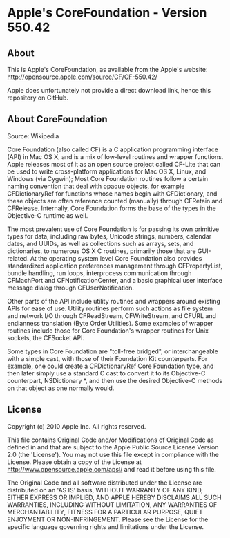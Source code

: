 Apple's CoreFoundation - Version 550.42
========================================

About
-----

This is Apple's CoreFoundation, as available from the Apple's website:
http://opensource.apple.com/source/CF/CF-550.42/

Apple does unfortunately not provide a direct download link, hence this repository on GitHub.

About CoreFoundation
--------------------

Source: Wikipedia

Core Foundation (also called CF) is a C application programming interface (API) in Mac OS X, and is a mix of low-level routines and wrapper functions.
Apple releases most of it as an open source project called CF-Lite that can be used to write cross-platform applications for Mac OS X, Linux, and Windows (via Cygwin);
Most Core Foundation routines follow a certain naming convention that deal with opaque objects, for example CFDictionaryRef for functions whose names begin with CFDictionary, and these objects are often reference counted (manually) through CFRetain and CFRelease. Internally, Core Foundation forms the base of the types in the Objective-C runtime as well.

The most prevalent use of Core Foundation is for passing its own primitive types for data, including raw bytes, Unicode strings, numbers, calendar dates, and UUIDs, as well as collections such as arrays, sets, and dictionaries, to numerous OS X C routines, primarily those that are GUI-related. At the operating system level Core Foundation also provides standardized application preferences management through CFPropertyList, bundle handling, run loops, interprocess communication through CFMachPort and CFNotificationCenter, and a basic graphical user interface message dialog through CFUserNotification.

Other parts of the API include utility routines and wrappers around existing APIs for ease of use. Utility routines perform such actions as file system and network I/O through CFReadStream, CFWriteStream, and CFURL and endianness translation (Byte Order Utilities). Some examples of wrapper routines include those for Core Foundation's wrapper routines for Unix sockets, the CFSocket API.

Some types in Core Foundation are "toll-free bridged", or interchangeable with a simple cast, with those of their Foundation Kit counterparts. For example, one could create a CFDictionaryRef Core Foundation type, and then later simply use a standard C cast to convert it to its Objective-C counterpart, NSDictionary *, and then use the desired Objective-C methods on that object as one normally would.

License
-------

Copyright (c) 2010 Apple Inc. All rights reserved.

This file contains Original Code and/or Modifications of Original Code as defined in and that are subject to the Apple Public Source License Version 2.0 (the 'License'). You may not use this file except in compliance with the License. Please obtain a copy of the License at http://www.opensource.apple.com/apsl/ and read it before using this file.

The Original Code and all software distributed under the License are distributed on an 'AS IS' basis, WITHOUT WARRANTY OF ANY KIND, EITHER EXPRESS OR IMPLIED, AND APPLE HEREBY DISCLAIMS ALL SUCH WARRANTIES, INCLUDING WITHOUT LIMITATION, ANY WARRANTIES OF MERCHANTABILITY, FITNESS FOR A PARTICULAR PURPOSE, QUIET ENJOYMENT OR NON-INFRINGEMENT.
Please see the License for the specific language governing rights and limitations under the License.
